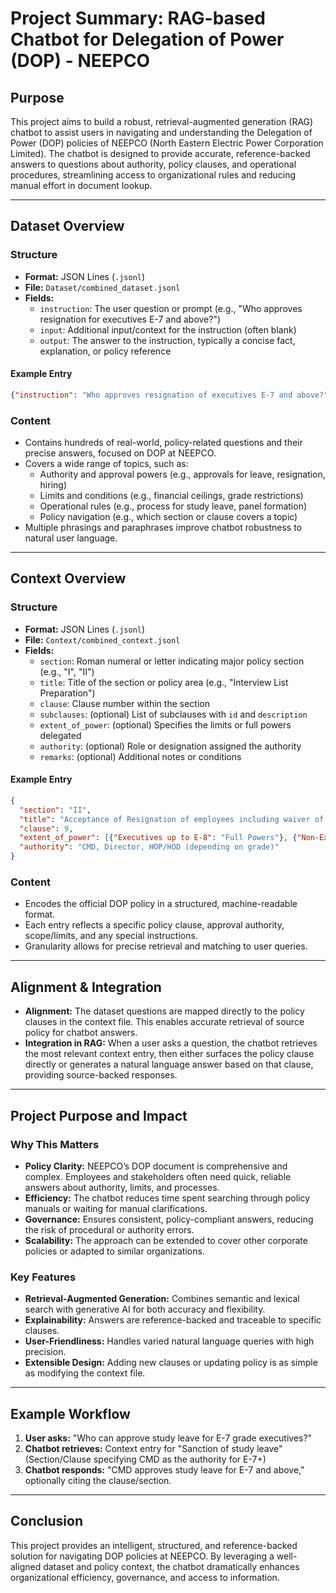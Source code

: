 # Project Summary: RAG-based Chatbot for Delegation of Power (DOP) - NEEPCO

## Purpose

This project aims to build a robust, retrieval-augmented generation (RAG) chatbot to assist users in navigating and understanding the Delegation of Power (DOP) policies of NEEPCO (North Eastern Electric Power Corporation Limited). The chatbot is designed to provide accurate, reference-backed answers to questions about authority, policy clauses, and operational procedures, streamlining access to organizational rules and reducing manual effort in document lookup.

---

## Dataset Overview

### Structure

- **Format:** JSON Lines (`.jsonl`)
- **File:** `Dataset/combined_dataset.jsonl`
- **Fields:**
  - `instruction`: The user question or prompt (e.g., "Who approves resignation for executives E-7 and above?")
  - `input`: Additional input/context for the instruction (often blank)
  - `output`: The answer to the instruction, typically a concise fact, explanation, or policy reference

#### Example Entry
```json
{"instruction": "Who approves resignation of executives E-7 and above?", "input": "", "output": "CMD"}
```

### Content

- Contains hundreds of real-world, policy-related questions and their precise answers, focused on DOP at NEEPCO.
- Covers a wide range of topics, such as:
  - Authority and approval powers (e.g., approvals for leave, resignation, hiring)
  - Limits and conditions (e.g., financial ceilings, grade restrictions)
  - Operational rules (e.g., process for study leave, panel formation)
  - Policy navigation (e.g., which section or clause covers a topic)
- Multiple phrasings and paraphrases improve chatbot robustness to natural user language.

---

## Context Overview

### Structure

- **Format:** JSON Lines (`.jsonl`)
- **File:** `Context/combined_context.jsonl`
- **Fields:**
  - `section`: Roman numeral or letter indicating major policy section (e.g., "I", "II")
  - `title`: Title of the section or policy area (e.g., "Interview List Preparation")
  - `clause`: Clause number within the section
  - `subclauses`: (optional) List of subclauses with `id` and `description`
  - `extent_of_power`: (optional) Specifies the limits or full powers delegated
  - `authority`: (optional) Role or designation assigned the authority
  - `remarks`: (optional) Additional notes or conditions

#### Example Entry
```json
{
  "section": "II",
  "title": "Acceptance of Resignation of employees including waiver of notice period",
  "clause": 9,
  "extent_of_power": [{"Executives up to E-8": "Full Powers"}, {"Non-Executives": "Full Powers"}],
  "authority": "CMD, Director, HOP/HOD (depending on grade)"
}
```

### Content

- Encodes the official DOP policy in a structured, machine-readable format.
- Each entry reflects a specific policy clause, approval authority, scope/limits, and any special instructions.
- Granularity allows for precise retrieval and matching to user queries.

---

## Alignment & Integration

- **Alignment:** The dataset questions are mapped directly to the policy clauses in the context file. This enables accurate retrieval of source policy for chatbot answers.
- **Integration in RAG:** When a user asks a question, the chatbot retrieves the most relevant context entry, then either surfaces the policy clause directly or generates a natural language answer based on that clause, providing source-backed responses.

---

## Project Purpose and Impact

### Why This Matters

- **Policy Clarity:** NEEPCO’s DOP document is comprehensive and complex. Employees and stakeholders often need quick, reliable answers about authority, limits, and processes.
- **Efficiency:** The chatbot reduces time spent searching through policy manuals or waiting for manual clarifications.
- **Governance:** Ensures consistent, policy-compliant answers, reducing the risk of procedural or authority errors.
- **Scalability:** The approach can be extended to cover other corporate policies or adapted to similar organizations.

### Key Features

- **Retrieval-Augmented Generation:** Combines semantic and lexical search with generative AI for both accuracy and flexibility.
- **Explainability:** Answers are reference-backed and traceable to specific clauses.
- **User-Friendliness:** Handles varied natural language queries with high precision.
- **Extensible Design:** Adding new clauses or updating policy is as simple as modifying the context file.

---

## Example Workflow

1. **User asks:** "Who can approve study leave for E-7 grade executives?"
2. **Chatbot retrieves:** Context entry for "Sanction of study leave" (Section/Clause specifying CMD as the authority for E-7+)
3. **Chatbot responds:** "CMD approves study leave for E-7 and above," optionally citing the clause/section.

---

## Conclusion

This project provides an intelligent, structured, and reference-backed solution for navigating DOP policies at NEEPCO. By leveraging a well-aligned dataset and policy context, the chatbot dramatically enhances organizational efficiency, governance, and access to information.
